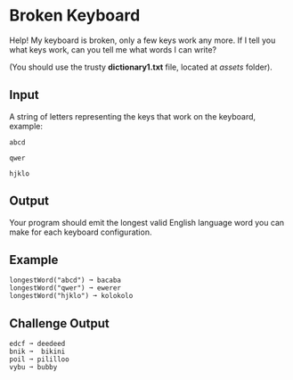 # Broken Keyboard

Help! My keyboard is broken, only a few keys work any more. If I tell you what keys work, can you tell me what words I can write?

(You should use the trusty **dictionary1.txt** file, located at _assets_ folder).

## Input

A string of letters representing the keys that work on the keyboard, example:

```text
abcd
```
```text
qwer
```
```text
hjklo
```

## Output

Your program should emit the longest valid English language word you can make for each keyboard configuration.


## Example

```text
longestWord("abcd") ➞ bacaba
longestWord("qwer") ➞ ewerer
longestWord("hjklo") ➞ kolokolo
```

## Challenge Output
```text
edcf ➞ deedeed
bnik ➞  bikini
poil ➞ pililloo
vybu ➞ bubby
```